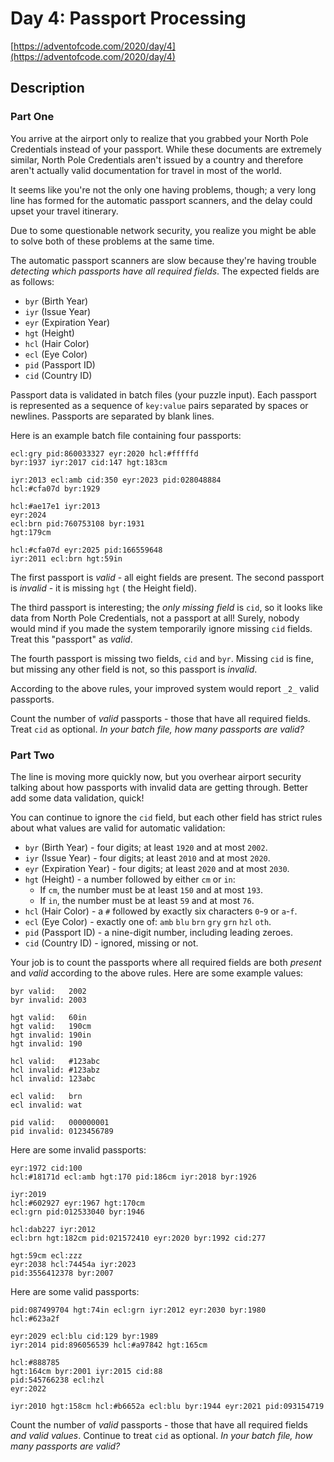 # Day 4: Passport Processing

[https://adventofcode.com/2020/day/4](https://adventofcode.com/2020/day/4)

## Description

### Part One

You arrive at the airport only to realize that you grabbed your North Pole Credentials instead of your passport. While
these documents are extremely similar, North Pole Credentials aren't issued by a country and therefore aren't actually
valid documentation for travel in most of the world.

It seems like you're not the only one having problems, though; a very long line has formed for the automatic passport
scanners, and the delay could upset your travel itinerary.

Due to some questionable network security, you realize you might be able to solve both of these problems at the same
time.

The automatic passport scanners are slow because they're having trouble _detecting which passports have all required
fields_. The expected fields are as follows:

* `byr` (Birth Year)
* `iyr` (Issue Year)
* `eyr` (Expiration Year)
* `hgt` (Height)
* `hcl` (Hair Color)
* `ecl` (Eye Color)
* `pid` (Passport ID)
* `cid` (Country ID)

Passport data is validated in batch files (your puzzle input). Each passport is represented as a sequence of `key:value`
pairs separated by spaces or newlines. Passports are separated by blank lines.

Here is an example batch file containing four passports:

    ecl:gry pid:860033327 eyr:2020 hcl:#fffffd
    byr:1937 iyr:2017 cid:147 hgt:183cm
    
    iyr:2013 ecl:amb cid:350 eyr:2023 pid:028048884
    hcl:#cfa07d byr:1929
    
    hcl:#ae17e1 iyr:2013
    eyr:2024
    ecl:brn pid:760753108 byr:1931
    hgt:179cm
    
    hcl:#cfa07d eyr:2025 pid:166559648
    iyr:2011 ecl:brn hgt:59in

The first passport is _valid_ - all eight fields are present. The second passport is _invalid_ - it is missing `hgt` (
the Height field).

The third passport is interesting; the _only missing field_ is `cid`, so it looks like data from North Pole Credentials,
not a passport at all! Surely, nobody would mind if you made the system temporarily ignore missing `cid` fields. Treat
this "passport" as _valid_.

The fourth passport is missing two fields, `cid` and `byr`. Missing `cid` is fine, but missing any other field is not,
so this passport is _invalid_.

According to the above rules, your improved system would report `_2_` valid passports.

Count the number of _valid_ passports - those that have all required fields. Treat `cid` as optional. _In your batch
file, how many passports are valid?_

### Part Two

The line is moving more quickly now, but you overhear airport security talking about how passports with invalid data are
getting through. Better add some data validation, quick!

You can continue to ignore the `cid` field, but each other field has <span title="GLORY TO ARSTOTZKA">strict
rules</span> about what values are valid for automatic validation:

* `byr` (Birth Year) - four digits; at least `1920` and at most `2002`.
* `iyr` (Issue Year) - four digits; at least `2010` and at most `2020`.
* `eyr` (Expiration Year) - four digits; at least `2020` and at most `2030`.
* `hgt` (Height) - a number followed by either `cm` or `in`:
    * If `cm`, the number must be at least `150` and at most `193`.
    * If `in`, the number must be at least `59` and at most `76`.
* `hcl` (Hair Color) - a `#` followed by exactly six characters `0`\-`9` or `a`\-`f`.
* `ecl` (Eye Color) - exactly one of: `amb` `blu` `brn` `gry` `grn` `hzl` `oth`.
* `pid` (Passport ID) - a nine-digit number, including leading zeroes.
* `cid` (Country ID) - ignored, missing or not.

Your job is to count the passports where all required fields are both _present_ and _valid_ according to the above
rules. Here are some example values:

    byr valid:   2002
    byr invalid: 2003
    
    hgt valid:   60in
    hgt valid:   190cm
    hgt invalid: 190in
    hgt invalid: 190
    
    hcl valid:   #123abc
    hcl invalid: #123abz
    hcl invalid: 123abc
    
    ecl valid:   brn
    ecl invalid: wat
    
    pid valid:   000000001
    pid invalid: 0123456789

Here are some invalid passports:

    eyr:1972 cid:100
    hcl:#18171d ecl:amb hgt:170 pid:186cm iyr:2018 byr:1926
    
    iyr:2019
    hcl:#602927 eyr:1967 hgt:170cm
    ecl:grn pid:012533040 byr:1946
    
    hcl:dab227 iyr:2012
    ecl:brn hgt:182cm pid:021572410 eyr:2020 byr:1992 cid:277
    
    hgt:59cm ecl:zzz
    eyr:2038 hcl:74454a iyr:2023
    pid:3556412378 byr:2007

Here are some valid passports:

    pid:087499704 hgt:74in ecl:grn iyr:2012 eyr:2030 byr:1980
    hcl:#623a2f
    
    eyr:2029 ecl:blu cid:129 byr:1989
    iyr:2014 pid:896056539 hcl:#a97842 hgt:165cm
    
    hcl:#888785
    hgt:164cm byr:2001 iyr:2015 cid:88
    pid:545766238 ecl:hzl
    eyr:2022
    
    iyr:2010 hgt:158cm hcl:#b6652a ecl:blu byr:1944 eyr:2021 pid:093154719

Count the number of _valid_ passports - those that have all required fields _and valid values_. Continue to treat `cid`
as optional. _In your batch file, how many passports are valid?_
